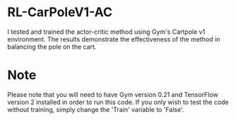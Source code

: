 # RL-CarPoleV1-AC
I tested and trained the actor-critic method using Gym's Cartpole v1 environment. The results demonstrate the effectiveness of the method in balancing the pole on the cart.
# Note
Please note that you will need to have Gym version 0.21 and TensorFlow version 2 installed in order to run this code. If you only wish to test the code without training, simply change the 'Train' variable to 'False'.
